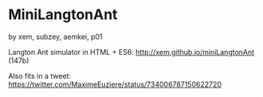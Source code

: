 MiniLangtonAnt
==

by xem, subzey, aemkei, p01

Langton Ant simulator in HTML + ES6: http://xem.github.io/miniLangtonAnt (147b)

Also fits in a tweet: https://twitter.com/MaximeEuziere/status/734006787150622720